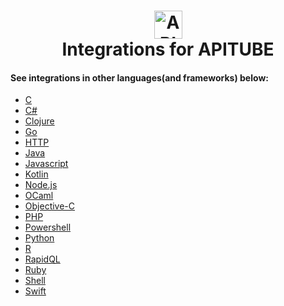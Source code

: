 <h1 align="center">
  <img src="https://apitube.pub/images/github/apitube.png" alt="APITUBE - News API" height="45">
  <br/>
  Integrations for APITUBE
</h1>

#### See integrations in other languages(and frameworks) below:

- [C](https://github.com/apitube/integrations/tree/master/C)
- [C#](https://github.com/apitube/integrations/tree/master/C#)
- [Clojure](https://github.com/apitube/integrations/tree/master/Clojure)
- [Go](https://github.com/apitube/integrations/tree/master/Go)
- [HTTP](https://github.com/apitube/integrations/tree/master/HTTP)
- [Java](https://github.com/apitube/integrations/tree/master/Java)
- [Javascript](https://github.com/apitube/integrations/tree/master/Javascript)
- [Kotlin](https://github.com/apitube/integrations/tree/master/Kotlin)
- [Node.js](https://github.com/apitube/integrations/tree/master/Node.js)
- [OCaml](https://github.com/apitube/integrations/tree/master/OCaml)
- [Objective-C](https://github.com/apitube/integrations/tree/master/Objective-C)
- [PHP](https://github.com/apitube/integrations/tree/master/PHP)
- [Powershell](https://github.com/apitube/integrations/tree/master/Powershell)
- [Python](https://github.com/apitube/integrations/tree/master/Python)
- [R](https://github.com/apitube/integrations/tree/master/R)
- [RapidQL](https://github.com/apitube/integrations/tree/master/RapidQL)
- [Ruby](https://github.com/apitube/integrations/tree/master/Ruby)
- [Shell](https://github.com/apitube/integrations/tree/master/Shell)
- [Swift](https://github.com/apitube/integrations/tree/master/Swift)
